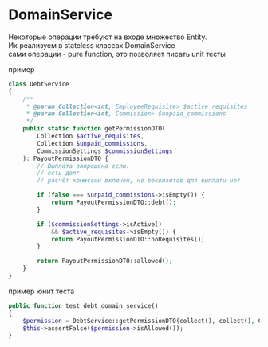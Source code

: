 # DomainService

Некоторые операции требуют на входе множество Entity.  
Их реализуем в stateless классах DomainService  
сами операции - pure function, это позволяет писать unit тесты 

пример
```php
class DebtService
{
    /**
     * @param Collection<int, EmployeeRequisite> $active_requisites
     * @param Collection<int, Commission> $unpaid_commissions
     */
    public static function getPermissionDTO(
        Collection $active_requisites,
        Collection $unpaid_commissions,
        CommissionSettings $commissionSettings
    ): PayoutPermissionDTO {
        // Выплата запрещена если:
        // есть долг
        // расчёт комиссии включен, но реквизитов для выплаты нет

        if (false === $unpaid_commissions->isEmpty()) {
            return PayoutPermissionDTO::debt();
        }

        if ($commissionSettings->isActive()
            && $active_requisites->isEmpty()) {
            return PayoutPermissionDTO::noRequisites();
        }

        return PayoutPermissionDTO::allowed();
    }
}
```

пример юнит теста
```php
public function test_debt_domain_service()
{
    $permission = DebtService::getPermissionDTO(collect(), collect(), CommissionSettings::fake());
    $this->assertFalse($permission->isAllowed());
}
```
